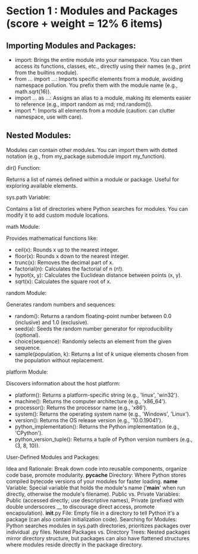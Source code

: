 # Section 1 : Modules and Packages (score + weight = 12%  6 items)

## Importing Modules and Packages:

- import: Brings the entire module into your namespace. You can then access its functions, classes, etc., directly using their names (e.g., print from the builtins module).
- from ... import ...: Imports specific elements from a module, avoiding namespace pollution. You prefix them with the module name (e.g., math.sqrt(16)).
- import ... as ...: Assigns an alias to a module, making its elements easier to reference (e.g., import random as rnd; rnd.random()).
- import *: Imports all elements from a module (caution: can clutter namespace, use with care).

## Nested Modules:

Modules can contain other modules. You can import them with dotted notation (e.g., from my_package.submodule import my_function).

dir() Function:

Returns a list of names defined within a module or package. Useful for exploring available elements.

sys.path Variable:

Contains a list of directories where Python searches for modules. You can modify it to add custom module locations.

math Module:

Provides mathematical functions like:

- ceil(x): Rounds x up to the nearest integer.
- floor(x): Rounds x down to the nearest integer.
- trunc(x): Removes the decimal part of x.
- factorial(n): Calculates the factorial of n (n!).
- hypot(x, y): Calculates the Euclidean distance between points (x, y).
- sqrt(x): Calculates the square root of x.

random Module:

Generates random numbers and sequences:

- random(): Returns a random floating-point number between 0.0 (inclusive) and 1.0 (exclusive).
- seed(a): Seeds the random number generator for reproducibility (optional).
- choice(sequence): Randomly selects an element from the given sequence.
- sample(population, k): Returns a list of k unique elements chosen from the population without replacement.

platform Module:

Discovers information about the host platform:

- platform(): Returns a platform-specific string (e.g., 'linux', 'win32').
- machine(): Returns the computer architecture (e.g., 'x86_64').
- processor(): Returns the processor name (e.g., 'x86').
- system(): Returns the operating system name (e.g., 'Windows', 'Linux').
- version(): Returns the OS release version (e.g., '10.0.19041').
- python_implementation(): Returns the Python implementation (e.g., 'CPython').
- python_version_tuple(): Returns a tuple of Python version numbers (e.g., (3, 8, 10)).

User-Defined Modules and Packages:

Idea and Rationale: Break down code into reusable components, organize code base, promote modularity.
__pycache__ Directory: Where Python stores compiled bytecode versions of your modules for faster loading.
__name__ Variable: Special variable that holds the module's name ('__main__' when run directly, otherwise the module's filename).
Public vs. Private Variables: Public (accessed directly; use descriptive names), Private (prefixed with double underscores __ to discourage direct access, promote encapsulation).
__init__.py File: Empty file in a directory to tell Python it's a package (can also contain initialization code).
Searching for Modules: Python searches modules in sys.path directories, prioritizes packages over individual .py files.
Nested Packages vs. Directory Trees: Nested packages mirror directory structure, but packages can also have flattened structures where modules reside directly in the package directory.

